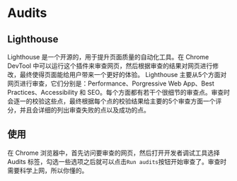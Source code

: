 # Audits

## Lighthouse
Lighthouse 是一个开源的，用于提升页面质量的自动化工具。在 Chrome DevTool 中可以运行这个插件来审查网页，然后根据审查的结果对网页进行修改，最终使得页面能给用户带来一个更好的体验。
Lighthouse 主要从5个方面对网页进行审查，它们分别是：Performance、Porgressive Web App、Best Practices、Accessibility 和 SEO。每个方面都有若干个很细节的审查点。审查时会逐一的校验这些点，最终根据每个点的校验结果给主要的5个审查方面一个评分，并且会详细的列出审查失败的点以及成功的点。

## 使用
在 Chrome 浏览器中，首先访问要审查的网页，然后打开开发者调试工具选择 Audits 标签，勾选一些选项之后就可以点击```Run audits```按钮开始审查了。审查时需要科学上网，所以你懂的。